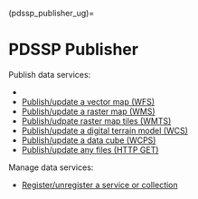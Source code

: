 (pdssp_publisher_ug)=
# PDSSP Publisher

Publish data services:

- [](publish_data_catalog)
- [Publish/update a vector map (WFS)]()
- [Publish/update a raster map (WMS)]()
- [Publish/udpate raster map tiles (WMTS)]()
- [Publish/update a digital terrain model (WCS)]()
- [Publish/update a data cube (WCPS)]()
- [Publish/update any files (HTTP GET)]()

Manage data services:

- [Register/unregister a service or collection]()